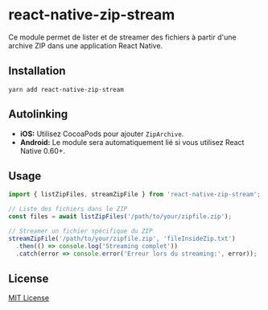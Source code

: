 # react-native-zip-stream

Ce module permet de lister et de streamer des fichiers à partir d'une archive ZIP dans une application React Native.

## Installation

```
yarn add react-native-zip-stream
```

## Autolinking

- **iOS:** Utilisez CocoaPods pour ajouter `ZipArchive`.
- **Android:** Le module sera automatiquement lié si vous utilisez React Native 0.60+.

## Usage

```javascript
import { listZipFiles, streamZipFile } from 'react-native-zip-stream';

// Liste des fichiers dans le ZIP
const files = await listZipFiles('/path/to/your/zipfile.zip');

// Streamer un fichier spécifique du ZIP
streamZipFile('/path/to/your/zipfile.zip', 'fileInsideZip.txt')
  .then(() => console.log('Streaming complet'))
  .catch(error => console.error('Erreur lors du streaming:', error));
```

## License

[MIT License](LICENSE)
